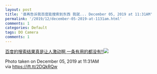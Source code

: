 ```yaml
---
layout: post
title: '谁再告诉我百度能搜索到东西 我就... December 05, 2019 at 11:31AM'
permalink: '/2019/12/december-05-2019-at-1131am.html'
comments: 1
categories: Default
tags: DO Camera
comments: 1
---
```

  
[百度的搜索结果真是让人激动啊,一条有用的都没有!!![](https://locker.ifttt.com/v2/49470/1575516839363-1562ac9d15a8036d/818b65edc9f453127e5b0151fa37f82a89ca479a6e5fe7ea6a562e80669023d2/____20191205_113102.png?sharing_key=d73f90f65e68488996d71b8594d3b4ac)](https://ifttt.com/share/tHJtsWTn2cY)  
  
Photo taken on December 05, 2019 at 11:31AM  
via https://ift.tt/2DQkRQw